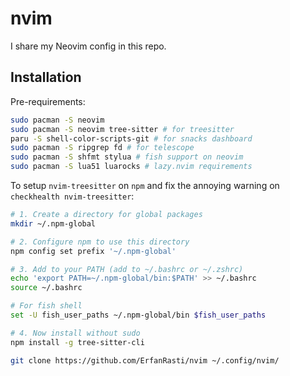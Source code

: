 # nvim

I share my Neovim config in this repo.

## Installation

Pre-requirements:

```sh
sudo pacman -S neovim
sudo pacman -S neovim tree-sitter # for treesitter
paru -S shell-color-scripts-git # for snacks dashboard
sudo pacman -S ripgrep fd # for telescope
sudo pacman -S shfmt stylua # fish support on neovim
sudo pacman -S lua51 luarocks # lazy.nvim requirements
```

To setup `nvim-treesitter` on `npm` and fix the annoying warning on `checkhealth nvim-treesitter`:

```bash
# 1. Create a directory for global packages
mkdir ~/.npm-global

# 2. Configure npm to use this directory
npm config set prefix '~/.npm-global'

# 3. Add to your PATH (add to ~/.bashrc or ~/.zshrc)
echo 'export PATH=~/.npm-global/bin:$PATH' >> ~/.bashrc
source ~/.bashrc

# For fish shell
set -U fish_user_paths ~/.npm-global/bin $fish_user_paths

# 4. Now install without sudo
npm install -g tree-sitter-cli
```

```sh
git clone https://github.com/ErfanRasti/nvim ~/.config/nvim/
```
